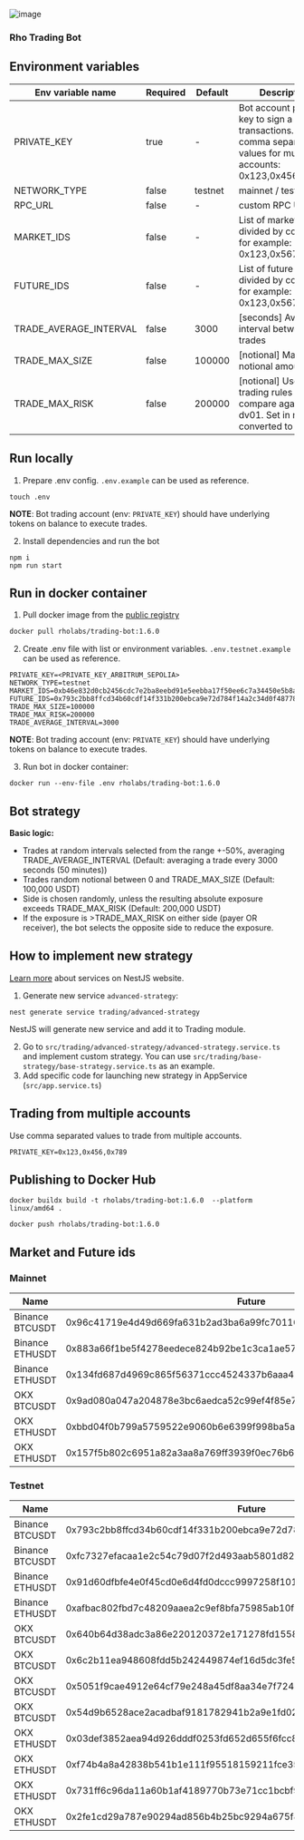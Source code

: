 ![image](https://github.com/RhoLabs/rho-trading-bot/assets/8803471/fb47f21d-badc-4b8c-8be5-a47797c04138)

### Rho Trading Bot

## Environment variables
| Env variable name      | Required | Default | Description                                                                                                          |                                                                                                                                                                                                                                                                                                                                                                                                                                                
|------------------------|----------|---------|----------------------------------------------------------------------------------------------------------------------|
| PRIVATE_KEY            | true     | -       | Bot account private key to sign a transactions. Use comma separated values for multiple accounts: 0x123,0x456,0x789. |
| NETWORK_TYPE           | false    | testnet | mainnet / testnet                                                                                                    |
| RPC_URL                | false    | -       | custom RPC URL                                                                                                       |
| MARKET_IDS             | false    | -       | List of market ids, divided by comma, for example: 0x123,0x567                                                       |
| FUTURE_IDS             | false    | -       | List of future ids, divided by comma, for example: 0x123,0x567                                                       |
| TRADE_AVERAGE_INTERVAL | false    | 3000    | [seconds] Average interval between trades                                                                            |
| TRADE_MAX_SIZE         | false    | 100000  | [notional] Max notional amount                                                                                       |
| TRADE_MAX_RISK         | false    | 200000  | [notional] Used in trading rules to compare against dv01. Set in notional, converted to dv01.                        |

## Run locally
1) Prepare .env config. `.env.example` can be used as reference.
```shell
touch .env
```
**NOTE**: Bot trading account (env: `PRIVATE_KEY`) should have underlying tokens on balance to execute trades.

2) Install dependencies and run the bot
```
npm i
npm run start
```

## Run in docker container

1. Pull docker image from the [public registry](https://hub.docker.com/r/rholabs/trading-bot)
```sh
docker pull rholabs/trading-bot:1.6.0
```

2. Create .env file with list or environment variables. `.env.testnet.example` can be used as reference.
```shell
PRIVATE_KEY=<PRIVATE_KEY_ARBITRUM_SEPOLIA>
NETWORK_TYPE=testnet
MARKET_IDS=0xb46e832d0cb2456cdc7e2ba8eebd91e5eebba17f50ee6c7a34450e5b8a22467c
FUTURE_IDS=0x793c2bb8ffcd34b60cdf14f331b200ebca9e72d784f14a2c34d0f487784812c7
TRADE_MAX_SIZE=100000
TRADE_MAX_RISK=200000
TRADE_AVERAGE_INTERVAL=3000
```

**NOTE**: Bot trading account (env: `PRIVATE_KEY`) should have underlying tokens on balance to execute trades.

3. Run bot in docker container:
```shell
docker run --env-file .env rholabs/trading-bot:1.6.0
```

## Bot strategy

**Basic logic:**
* Trades at random intervals selected from the range +-50%, averaging TRADE_AVERAGE_INTERVAL (Default: averaging a trade every 3000 seconds (50 minutes))
* Trades random notional between 0 and TRADE_MAX_SIZE (Default: 100,000 USDT)
* Side is chosen randomly, unless the resulting absolute exposure exceeds TRADE_MAX_RISK (Default: 200,000 USDT)
* If the exposure is >TRADE_MAX_RISK on either side (payer OR receiver), the bot selects the opposite side to reduce the exposure.

## How to implement new strategy

[Learn more](https://docs.nestjs.com/providers#services) about services on NestJS website.

1. Generate new service `advanced-strategy`:
```shell
nest generate service trading/advanced-strategy
```
NestJS will generate new service and add it to Trading module.

2. Go to `src/trading/advanced-strategy/advanced-strategy.service.ts` and implement custom strategy. You can use `src/trading/base-strategy/base-strategy.service.ts` as an example.
3. Add specific code for launching new strategy in AppService (`src/app.service.ts`)


## Trading from multiple accounts
Use comma separated values to trade from multiple accounts.
```shell
PRIVATE_KEY=0x123,0x456,0x789
```

## Publishing to Docker Hub
```shell
docker buildx build -t rholabs/trading-bot:1.6.0  --platform linux/amd64 .

docker push rholabs/trading-bot:1.6.0
```

## Market and Future ids

### Mainnet

| Name   | Future | Market | Maturity                                                                                                          |                                                                                                                                                                                                                                                                                                                                                                                                                                                
|------------------------|----------|---------|----------------------------------------------------------------------------------------------------------------------|
| Binance BTCUSDT           | 0x96c41719e4d49d669fa631b2ad3ba6a99fc70110bcc5ab3a31019d95fa0367fa     | 0x852d33076c184e71c510bd29bb2e8ad041f4e32ebfb4dd119469332664a56bce       | 28/06/24 |
| Binance ETHUSDT           | 0x883a66f1be5f4278eedece824b92be1c3ca1ae57d441b4047cd2d4c1fbbf9574    | 0x5dc9814bc6650ce1e620667427cea9497265edd04844c865aaa9e49faf7fe1e0 | 28/06/24
| Binance ETHUSDT           | 0x134fd687d4969c865f56371ccc4524337b6aaa43c8fa87d1e5729a87caf8af14    | 0x5dc9814bc6650ce1e620667427cea9497265edd04844c865aaa9e49faf7fe1e0 | 27/09/24
| OKX BTCUSDT           | 0x9ad080a047a204878e3bc6aedca52c99ef4f85e717d012c6b0c4d0369bd33e52    | 0xfe4004698d306fdf8a2654e9bb8e2d9a101b80fea1c61bcf93483f748fe06d62 | 28/06/24
| OKX ETHUSDT           | 0xbbd04f0b799a5759522e9060b6e6399f998ba5a5b990e14ee7062b6e152a611a    | 0x123fa87100b42b4127e5d4bae4f65b60ea48015b4065690cf6b5f6c9aa7316f5 | 28/06/24
| OKX ETHUSDT           | 0x157f5b802c6951a82a3aa8a769ff3939f0ec76b6713f00627e6cb977290abbd5    | 0x123fa87100b42b4127e5d4bae4f65b60ea48015b4065690cf6b5f6c9aa7316f5 | 27/09/24


### Testnet

| Name   | Future | Market | Maturity                                                                                                          |                                                                                                                                                                                                                                                                                                                                                                                                                                                
|------------------------|----------|---------|----------------------------------------------------------------------------------------------------------------------|
| Binance BTCUSDT           | 0x793c2bb8ffcd34b60cdf14f331b200ebca9e72d784f14a2c34d0f487784812c7     | 0xb46e832d0cb2456cdc7e2ba8eebd91e5eebba17f50ee6c7a34450e5b8a22467c       | 28/06/24 |
| Binance BTCUSDT           | 0xfc7327efacaa1e2c54c79d07f2d493aab5801d82db18af40b0365e5c7c7bcc28    | 0xb46e832d0cb2456cdc7e2ba8eebd91e5eebba17f50ee6c7a34450e5b8a22467c | 27/09/2024
| Binance ETHUSDT           | 0x91d60dfbfe4e0f45cd0e6d4fd0dccc9997258f1012a04227f8831d3d3b1d43b8     | 0x26099aa48729f70a8df74968eb64f93726fb7154f56c26f9845266648cf36bce       | 28/06/24 |
| Binance ETHUSDT           | 0xafbac802fbd7c48209aaea2c9ef8bfa75985ab10f555723e0f2dfd27e19b50fe    | 0x26099aa48729f70a8df74968eb64f93726fb7154f56c26f9845266648cf36bce | 27/09/2024
| OKX BTCUSDT           | 0x640b64d38adc3a86e220120372e171278fd1558a74f8413b74a33c9134ae407d    | 0x7c8356dc8574d0b0a60bf6d63b969e9c23c3ff039705357e1db0a04f14f6105e | 28/06/2024
| OKX BTCUSDT           | 0x6c2b11ea948608fdd5b242449874ef16d5dc3fe5e962b5b68edffc73e5ca66cf    | 0x7c8356dc8574d0b0a60bf6d63b969e9c23c3ff039705357e1db0a04f14f6105e | 26/07/2024
| OKX BTCUSDT           | 0x5051f9cae4912e64cf79e248a45df8aa34e7f724519bfe8d47d1472001fcac1f    | 0x7c8356dc8574d0b0a60bf6d63b969e9c23c3ff039705357e1db0a04f14f6105e | 27/09/2024
| OKX BTCUSDT           | 0x54d9b6528ace2acadbaf9181782941b2a9e1fd02cd78ec6bd04c85d23845ac53    | 0x7c8356dc8574d0b0a60bf6d63b969e9c23c3ff039705357e1db0a04f14f6105e | 27/12/2024
| OKX ETHUSDT           | 0x03def3852aea94d926dddf0253fd652d655f6fcc8aec8a47bc4c7b3ef06ec475    | 0x06901dd9e7c4ca095dbf758bb6ab86f139b3bc43cc209fb07b6df8b6bb1c3dc4 | 28/06/2024
| OKX ETHUSDT           | 0xf74b4a8a42838b541b1e111f95518159211fce3581af54c4c9e5273b1d5cf1a3    | 0x06901dd9e7c4ca095dbf758bb6ab86f139b3bc43cc209fb07b6df8b6bb1c3dc4 | 26/07/2024
| OKX ETHUSDT           | 0x731ff6c96da11a60b1af4189770b73e71cc1bcbf9ed69bf8c38f5f1b85702404    | 0x06901dd9e7c4ca095dbf758bb6ab86f139b3bc43cc209fb07b6df8b6bb1c3dc4 | 27/09/2024
| OKX ETHUSDT           | 0x2fe1cd29a787e90294ad856b4b25bc9294a675f8966d0eccc94e8f200fe1da26    | 0x06901dd9e7c4ca095dbf758bb6ab86f139b3bc43cc209fb07b6df8b6bb1c3dc4 | 27/12/2024
